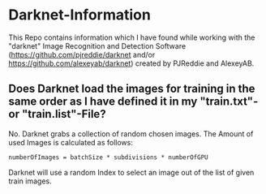 # Darknet-Information
This Repo contains information which I have found while working with the "darknet" Image Recognition and Detection Software (https://github.com/pjreddie/darknet and/or https://github.com/alexeyab/darknet) created by PJReddie and AlexeyAB.

## Does Darknet load the images for training in the same order as I have defined it in my "train.txt"- or "train.list"-File?
No. Darknet grabs a collection of random chosen images. The Amount of used Images is calculated as follows:

`numberOfImages = batchSize * subdivisions * numberOfGPU`

Darknet will use a random Index to select an image out of the list of given train images. 



